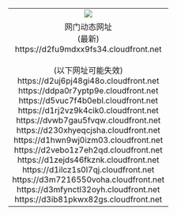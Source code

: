 ﻿<table>
  <tr></tr>
  <tr><td colspan=2 align=center><img src="https://d2fu9mdxx9fs34.cloudfront.net/Up/oGate.jpg" /></td></tr>
  <tr><td colspan=2 align=center>网门动态网址<br/>(最新)
<br>https://d2fu9mdxx9fs34.cloudfront.net
<br/><br/>(以下网址可能失效)
<br>https://d2uj6pj48gi48o.cloudfront.net
<br>https://ddpa0r7yptp9e.cloudfront.net
<br>https://d5vuc7f4b0ebl.cloudfront.net
<br>https://d1rj2vz9k4cik0.cloudfront.net
<br>https://dvwb7gau5fvqw.cloudfront.net
<br>https://d230xhyeqcjsha.cloudfront.net
<br>https://d1hwn9wj0izm03.cloudfront.net
<br>https://d2vebo1z7eh2qd.cloudfront.net
<br>https://d1zejds46fkznk.cloudfront.net
<br>https://d1ilcz1s0l7qj.cloudfront.net
<br>https://d3m7216550voha.cloudfront.net
<br>https://d3mfynctl32oyh.cloudfront.net
<br>https://d3ib81pkwx82gs.cloudfront.net
    </td>
  </tr>
</table>
